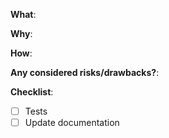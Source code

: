 <!-- 
Thank you for your interest in this project. Bugs filed and PRs submitted are appreciated!

Please make sure that you are familiar with and follow the Code of Conduct of this project
which can be found at https://github.com/cereblanco/project7-web/blob/master/CODE_OF_CONDUCT.md 

Also, please make sure you're familiar with and follow the instructions in the contributing guidelines
which can  be found at https://github.com/cereblanco/project7-web/blob/master/CONTRIBUTION.md

-->

**What**:

<!-- What changes are being made? (Link the feature request/issue that is being fixed here) -->

**Why**:

<!-- Why are these changes necessary? -->

**How**:

<!-- How were these changes implemented? -->

**Any considered risks/drawbacks?**:

<!-- Any possible risks you've likely introduced in this PR?  -->

**Checklist**:

<!-- 
Have you done all of these things?
to check an item, place an "x" in the box like so: "- [x] Tests"
add "N/A" to the end of each line that's irrelevant to your changes
-->

- [ ] Tests
- [ ] Update documentation

<!-- feel free to add additional comments -->